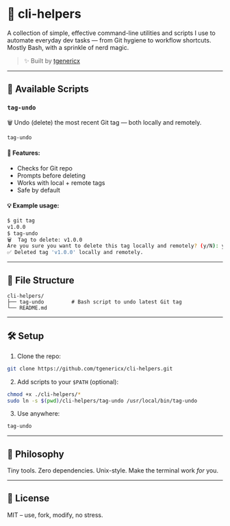 # 🧰 cli-helpers

A collection of simple, effective command-line utilities and scripts I use to automate everyday dev tasks — from Git hygiene to workflow shortcuts. Mostly Bash, with a sprinkle of nerd magic.

> ✨ Built by [tgenericx](https://github.com/tgenericx)

---

## 📜 Available Scripts

### `tag-undo`

🗑️ Undo (delete) the most recent Git tag — both locally and remotely.

```bash
tag-undo
````

#### 🔧 Features:

* Checks for Git repo
* Prompts before deleting
* Works with local + remote tags
* Safe by default

#### 💡 Example usage:

```bash
$ git tag
v1.0.0
$ tag-undo
🗑️  Tag to delete: v1.0.0
Are you sure you want to delete this tag locally and remotely? (y/N): y
✅ Deleted tag 'v1.0.0' locally and remotely.
```

---

## 📁 File Structure

```
cli-helpers/
├── tag-undo         # Bash script to undo latest Git tag
└── README.md
```

---

## 🛠️ Setup

1. Clone the repo:

```bash
git clone https://github.com/tgenericx/cli-helpers.git
```

2. Add scripts to your `$PATH` (optional):

```bash
chmod +x ./cli-helpers/*
sudo ln -s $(pwd)/cli-helpers/tag-undo /usr/local/bin/tag-undo
```

3. Use anywhere:

```bash
tag-undo
```

---

## 🧠 Philosophy

Tiny tools. Zero dependencies. Unix-style. Make the terminal work *for* you.

---

## 📌 License

MIT – use, fork, modify, no stress.
